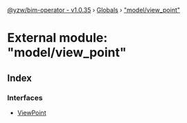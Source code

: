 [@yzw/bim-operator - v1.0.35](../README.md) › [Globals](../globals.md) › ["model/view_point"](_model_view_point_.md)

# External module: "model/view_point"

## Index

### Interfaces

* [ViewPoint](../interfaces/_model_view_point_.viewpoint.md)
